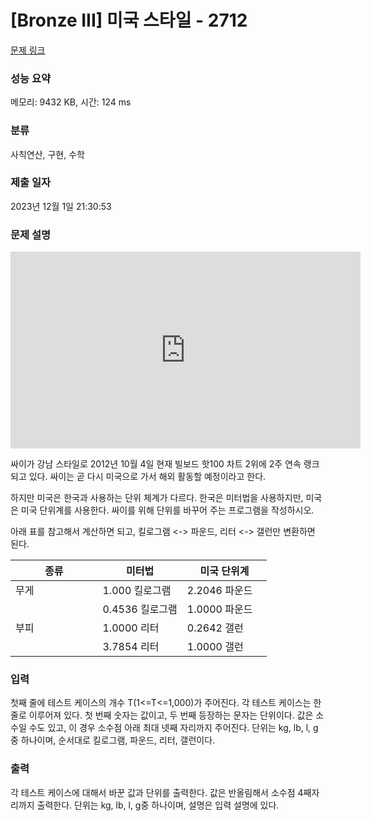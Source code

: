 # [Bronze III] 미국 스타일 - 2712 

[문제 링크](https://www.acmicpc.net/problem/2712) 

### 성능 요약

메모리: 9432 KB, 시간: 124 ms

### 분류

사칙연산, 구현, 수학

### 제출 일자

2023년 12월 1일 21:30:53

### 문제 설명

<p style="text-align: center;"><iframe allowfullscreen="" frameborder="0" height="315" src="https://www.youtube.com/embed/9bZkp7q19f0" width="560"></iframe></p>

<p>싸이가 강남 스타일로 2012년 10월 4일 현재 빌보드 핫100 차트 2위에 2주 연속 랭크되고 있다. 싸이는 곧 다시 미국으로 가서 해외 활동할 예정이라고 한다.</p>

<p>하지만 미국은 한국과 사용하는 단위 체계가 다르다. 한국은 미터법을 사용하지만, 미국은 미국 단위계를 사용한다. 싸이를 위해 단위를 바꾸어 주는 프로그램을 작성하시오.</p>

<p>아래 표를 참고해서 계산하면 되고, 킬로그램 <-> 파운드, 리터 <-> 갤런만 변환하면 된다.</p>

<table class="table table-bordered" style="width:100%">
	<thead>
		<tr>
			<th style="width:34%">종류</th>
			<th style="width:33%">미터법</th>
			<th style="width:33%">미국 단위계</th>
		</tr>
	</thead>
	<tbody>
		<tr>
			<td>무게</td>
			<td>1.000 킬로그램</td>
			<td>2.2046 파운드</td>
		</tr>
		<tr>
			<td> </td>
			<td>0.4536 킬로그램</td>
			<td>1.0000 파운드</td>
		</tr>
		<tr>
			<td>부피</td>
			<td>1.0000 리터</td>
			<td>0.2642 갤런</td>
		</tr>
		<tr>
			<td> </td>
			<td>3.7854 리터</td>
			<td>1.0000 갤런</td>
		</tr>
	</tbody>
</table>

### 입력 

 <p>첫째 줄에 테스트 케이스의 개수 T(1<=T<=1,000)가 주어진다. 각 테스트 케이스는 한 줄로 이루어져 있다. 첫 번째 숫자는 값이고, 두 번째 등장하는 문자는 단위이다. 값은 소수일 수도 있고, 이 경우 소수점 아래 최대 넷째 자리까지 주어진다. 단위는 kg, lb, l, g 중 하나이며, 순서대로 킬로그램, 파운드, 리터, 갤런이다.</p>

### 출력 

 <p>각 테스트 케이스에 대해서 바꾼 값과 단위를 출력한다. 값은 반올림해서 소수점 4째자리까지 출력한다. 단위는 kg, lb, l, g중 하나이며, 설명은 입력 설명에 있다.</p>

